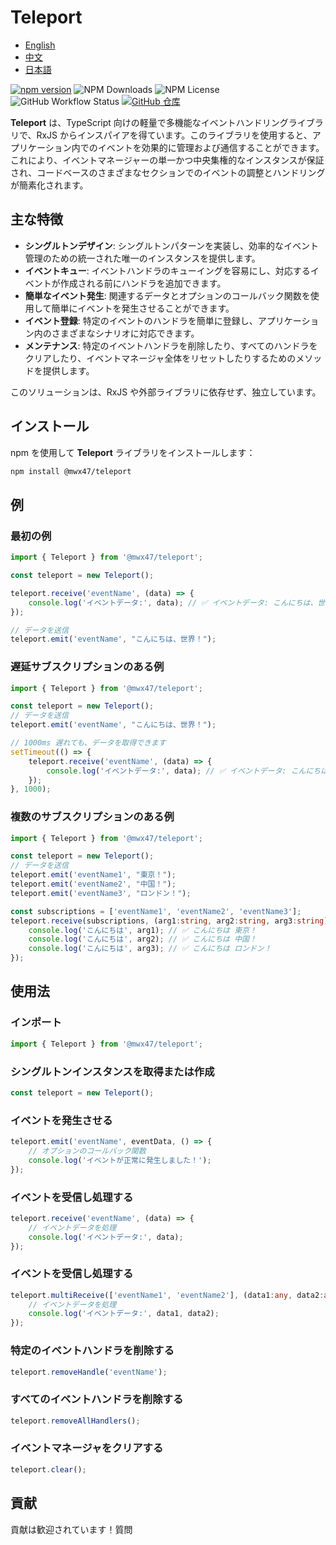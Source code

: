 # Teleport

- [English](README.md)
- [中文](README-zh.md)
- [日本語](README-ja.md)

[![npm version](https://badge.fury.io/js/@mwx47%2Fteleport.svg)](https://badge.fury.io/js/@mwx47%2Fteleport)
![NPM Downloads](https://img.shields.io/npm/dw/@mwx47/teleport)
![NPM License](https://img.shields.io/npm/l/@mwx47/teleport)
![GitHub Workflow Status](https://github.com/weixiangmeng521/teleport/actions/workflows/master.yml/badge.svg)
[![GitHub 仓库](https://img.shields.io/badge/GitHub-Repo-blue.svg)](https://github.com//weixiangmeng521/teleport)

**Teleport** は、TypeScript 向けの軽量で多機能なイベントハンドリングライブラリで、RxJS からインスパイアを得ています。このライブラリを使用すると、アプリケーション内でのイベントを効果的に管理および通信することができます。これにより、イベントマネージャーの単一かつ中央集権的なインスタンスが保証され、コードベースのさまざまなセクションでのイベントの調整とハンドリングが簡素化されます。

## 主な特徴

- **シングルトンデザイン**: シングルトンパターンを実装し、効率的なイベント管理のための統一された唯一のインスタンスを提供します。
- **イベントキュー**: イベントハンドラのキューイングを容易にし、対応するイベントが作成される前にハンドラを追加できます。
- **簡単なイベント発生**: 関連するデータとオプションのコールバック関数を使用して簡単にイベントを発生させることができます。
- **イベント登録**: 特定のイベントのハンドラを簡単に登録し、アプリケーション内のさまざまなシナリオに対応できます。
- **メンテナンス**: 特定のイベントハンドラを削除したり、すべてのハンドラをクリアしたり、イベントマネージャ全体をリセットしたりするためのメソッドを提供します。

このソリューションは、RxJS や外部ライブラリに依存せず、独立しています。

## インストール

npm を使用して **Teleport** ライブラリをインストールします：

```bash
npm install @mwx47/teleport
```

## 例

### 最初の例
```typescript
import { Teleport } from '@mwx47/teleport';

const teleport = new Teleport();

teleport.receive('eventName', (data) => {
    console.log('イベントデータ:', data); // ✅ イベントデータ: こんにちは、世界！ 
});

// データを送信
teleport.emit('eventName', "こんにちは、世界！");
```

### 遅延サブスクリプションのある例
```typescript
import { Teleport } from '@mwx47/teleport';

const teleport = new Teleport();
// データを送信
teleport.emit('eventName', "こんにちは、世界！");

// 1000ms 遅れても、データを取得できます
setTimeout(() => {
    teleport.receive('eventName', (data) => {
        console.log('イベントデータ:', data); // ✅ イベントデータ: こんにちは、世界！ 
    });
}, 1000);
```

### 複数のサブスクリプションのある例
```typescript
import { Teleport } from '@mwx47/teleport';

const teleport = new Teleport();
// データを送信
teleport.emit('eventName1', "東京！");
teleport.emit('eventName2', "中国！");
teleport.emit('eventName3', "ロンドン！");

const subscriptions = ['eventName1', 'eventName2', 'eventName3'];
teleport.receive(subscriptions, (arg1:string, arg2:string, arg3:string) => {
    console.log('こんにちは', arg1); // ✅ こんにちは 東京！
    console.log('こんにちは', arg2); // ✅ こんにちは 中国！
    console.log('こんにちは', arg3); // ✅ こんにちは ロンドン！
});
```

## 使用法

### インポート

```typescript
import { Teleport } from '@mwx47/teleport';
```

### シングルトンインスタンスを取得または作成

```typescript
const teleport = new Teleport();
```

### イベントを発生させる

```typescript
teleport.emit('eventName', eventData, () => {
    // オプションのコールバック関数
    console.log('イベントが正常に発生しました！');
});
```

### イベントを受信し処理する

```typescript
teleport.receive('eventName', (data) => {
    // イベントデータを処理
    console.log('イベントデータ:', data);
});
```

### イベントを受信し処理する

```typescript
teleport.multiReceive(['eventName1', 'eventName2'], (data1:any, data2:any) => {
    // イベントデータを処理
    console.log('イベントデータ:', data1, data2);
});
```

### 特定のイベントハンドラを削除する

```typescript
teleport.removeHandle('eventName');
```

### すべてのイベントハンドラを削除する

```typescript
teleport.removeAllHandlers();
```

### イベントマネージャをクリアする

```typescript
teleport.clear();
```

## 貢献

貢献は歓迎されています！質問